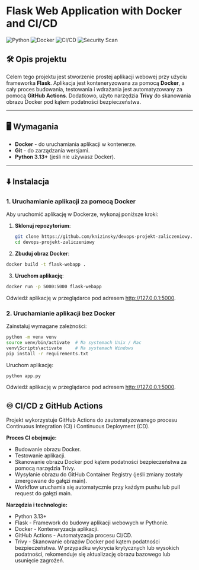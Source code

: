 # Flask Web Application with Docker and CI/CD

![Python](https://img.shields.io/badge/Python-3.13-blue)
![Docker](https://img.shields.io/badge/Docker-Enabled-green)
![CI/CD](https://img.shields.io/badge/CI%2FCD-GitHub%20Actions-yellow)
![Security Scan](https://img.shields.io/badge/Security%20Scan-Trivy-red)

## 🛠️ Opis projektu

Celem tego projektu jest stworzenie prostej aplikacji webowej przy użyciu frameworka **Flask**. Aplikacja jest konteneryzowana za pomocą **Docker**, a cały proces budowania, testowania i wdrażania jest automatyzowany za pomocą **GitHub Actions**. Dodatkowo, użyto narzędzia **Trivy** do skanowania obrazu Docker pod kątem podatności bezpieczeństwa.

---

## 🖥️ Wymagania

- **Docker** - do uruchamiania aplikacji w kontenerze.
- **Git** - do zarządzania wersjami.
- **Python 3.13+** (jeśli nie używasz Docker).

---

## ⬇️ Instalacja

### 1. **Uruchamianie aplikacji za pomocą Docker**

Aby uruchomić aplikację w Dockerze, wykonaj poniższe kroki:

1. **Sklonuj repozytorium**:

   ```bash
   git clone https://github.com/knizinsky/devops-projekt-zaliczeniowy.git
   cd devops-projekt-zaliczeniowy
   ```

2. **Zbuduj obraz Docker**:

 ```bash
docker build -t flask-webapp .
```


3. **Uruchom aplikację**:

```bash
docker run -p 5000:5000 flask-webapp
```
Odwiedź aplikację w przeglądarce pod adresem http://127.0.0.1:5000.

### 2. **Uruchamianie aplikacji bez Docker**
Zainstaluj wymagane zależności:

```bash
python -m venv venv
source venv/bin/activate  # Na systemach Unix / Mac
venv\Scripts\activate     # Na systemach Windows
pip install -r requirements.txt
```

Uruchom aplikację:

```bash
python app.py
```

Odwiedź aplikację w przeglądarce pod adresem http://127.0.0.1:5000.

## ♾️ CI/CD z GitHub Actions
Projekt wykorzystuje GitHub Actions do zautomatyzowanego procesu Continuous Integration (CI) i Continuous Deployment (CD).

**Proces CI obejmuje:**
- Budowanie obrazu Docker.
- Testowanie aplikacji.
- Skanowanie obrazu Docker pod kątem podatności bezpieczeństwa za pomocą narzędzia Trivy.
- Wysyłanie obrazu do GitHub Container Registry (jeśli zmiany zostały zmergowane do gałęzi main).
- Workflow uruchamia się automatycznie przy każdym pushu lub pull request do gałęzi main.

**Narzędzia i technologie:**
- Python 3.13+
- Flask - Framework do budowy aplikacji webowych w Pythonie.
- Docker - Konteneryzacja aplikacji.
- GitHub Actions - Automatyzacja procesu CI/CD.
- Trivy - Skanowanie obrazów Docker pod kątem podatności bezpieczeństwa.
W przypadku wykrycia krytycznych lub wysokich podatności, rekomenduje się aktualizację obrazu bazowego lub usunięcie zagrożeń.

